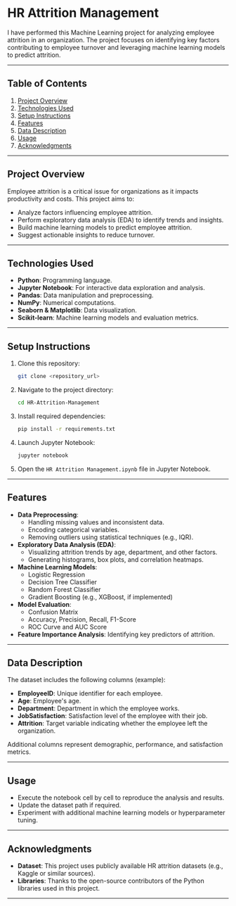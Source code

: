 # HR Attrition Management

I have performed this Machine Learning project for analyzing employee attrition in an organization. The project focuses on identifying key factors contributing to employee turnover and leveraging machine learning models to predict attrition.

---

## Table of Contents
1. [Project Overview](#project-overview)
2. [Technologies Used](#technologies-used)
3. [Setup Instructions](#setup-instructions)
4. [Features](#features)
5. [Data Description](#data-description)
6. [Usage](#usage)
7. [Acknowledgments](#acknowledgments)

---

## Project Overview

Employee attrition is a critical issue for organizations as it impacts productivity and costs. This project aims to:

- Analyze factors influencing employee attrition.
- Perform exploratory data analysis (EDA) to identify trends and insights.
- Build machine learning models to predict employee attrition.
- Suggest actionable insights to reduce turnover.

---

## Technologies Used

- **Python**: Programming language.
- **Jupyter Notebook**: For interactive data exploration and analysis.
- **Pandas**: Data manipulation and preprocessing.
- **NumPy**: Numerical computations.
- **Seaborn & Matplotlib**: Data visualization.
- **Scikit-learn**: Machine learning models and evaluation metrics.

---

## Setup Instructions

1. Clone this repository:

   ```bash
   git clone <repository_url>
   ```

2. Navigate to the project directory:

   ```bash
   cd HR-Attrition-Management
   ```

3. Install required dependencies:

   ```bash
   pip install -r requirements.txt
   ```

4. Launch Jupyter Notebook:

   ```bash
   jupyter notebook
   ```

5. Open the `HR Attrition Management.ipynb` file in Jupyter Notebook.

---

## Features

- **Data Preprocessing**:
  - Handling missing values and inconsistent data.
  - Encoding categorical variables.
  - Removing outliers using statistical techniques (e.g., IQR).
- **Exploratory Data Analysis (EDA)**:
  - Visualizing attrition trends by age, department, and other factors.
  - Generating histograms, box plots, and correlation heatmaps.
- **Machine Learning Models**:
  - Logistic Regression
  - Decision Tree Classifier
  - Random Forest Classifier
  - Gradient Boosting (e.g., XGBoost, if implemented)
- **Model Evaluation**:
  - Confusion Matrix
  - Accuracy, Precision, Recall, F1-Score
  - ROC Curve and AUC Score
- **Feature Importance Analysis**: Identifying key predictors of attrition.

---

## Data Description

The dataset includes the following columns (example):

- **EmployeeID**: Unique identifier for each employee.
- **Age**: Employee's age.
- **Department**: Department in which the employee works.
- **JobSatisfaction**: Satisfaction level of the employee with their job.
- **Attrition**: Target variable indicating whether the employee left the organization.

Additional columns represent demographic, performance, and satisfaction metrics.

---

## Usage

- Execute the notebook cell by cell to reproduce the analysis and results.
- Update the dataset path if required.
- Experiment with additional machine learning models or hyperparameter tuning.

---

## Acknowledgments

- **Dataset**: This project uses publicly available HR attrition datasets (e.g., Kaggle or similar sources).
- **Libraries**: Thanks to the open-source contributors of the Python libraries used in this project.

---

